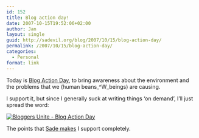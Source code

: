 ```yaml
---
id: 152
title: Blog action day!
date: 2007-10-15T19:52:06+02:00
author: Jan
layout: single
guid: http://sadevil.org/blog/2007/10/15/blog-action-day/
permalink: /2007/10/15/blog-action-day/
categories:
  - Personal
format: link
---
```

Today is <a href="http://blogactionday.org" target="_blank">Blog Action Day</a>, to bring awareness about the environment and the problems that we (human beans_^W_beings) are causing.

I support it, but since I generally suck at writing things &#8216;on demand&#8217;, I&#8217;ll just spread the word:

<a href="http://blogactionday.org" target="_blank"><img src="https://i2.wp.com/kcore.org/wp-content/uploads/2007/09/action_250x250.jpg?w=920&#038;ssl=1" alt="Bloggers Unite - Blog Action Day" data-recalc-dims="1" /></a>

The points that <a href="http://sade.sadevil.org/blog/?p=119" target="_blank">Sade makes</a> I support completely.